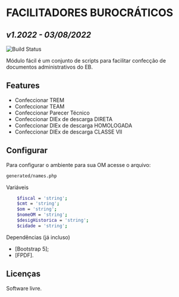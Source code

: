 # FACILITADORES BUROCRÁTICOS
## _v1.2022 - 03/08/2022_


![Build Status](https://travis-ci.org/joemccann/dillinger.svg?branch=master)

Módulo fácil é um conjunto de scripts para facilitar confecção de documentos administrativos do EB.


## Features

- Confeccionar TREM
- Confeccionar TEAM
- Confeccionar Parecer Técnico
- Confeccionar DIEx de descarga DIRETA
- Confeccionar DIEx de descarga HOMOLOGADA
- Confeccionar DIEx de descarga CLASSE VII


## Configurar

Para configurar o ambiente para sua OM acesse o arquivo:
```sh
generated/names.php
```
Variáveis
```sh
    $fiscal = 'string';
    $cmt = 'string';
    $om = 'string';
    $nomeOM = 'string';
    $desigHistorica = 'string';
    $cidade = 'string';
```

Dependências (já incluso)

- [Bootstrap 5];
- [FPDF].

## Licenças
Software livre.
